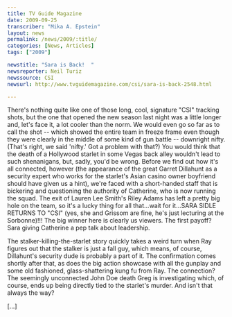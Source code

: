 ```yaml
---
title: TV Guide Magazine
date: 2009-09-25
transcriber: "Mika A. Epstein"
layout: news
permalink: /news/2009/:title/
categories: [News, Articles]
tags: ["2009"]

newstitle: "Sara is Back!  "
newsreporter: Neil Turiz
newssource: CSI
newsurl: http://www.tvguidemagazine.com/csi/sara-is-back-2548.html

---
```


There's nothing quite like one of those long, cool, signature "CSI" tracking shots, but the one that opened the new season last night was a little longer and, let's face it, a lot cooler than the norm. We would even go so far as to call the shot -- which showed the entire team in freeze frame even though they were clearly in the middle of some kind of gun battle -- downright nifty. (That's right, we said 'nifty.' Got a problem with that?) You would think that the death of a Hollywood starlet in some Vegas back alley wouldn't lead to such shenanigans, but, sadly, you'd be wrong. Before we find out how it's all connected, however (the appearance of the great Garret Dillahunt as a security expert who works for the starlet's Asian casino owner boyfriend should have given us a hint), we're faced with a short-handed staff that is bickering and questioning the authority of Catherine, who is now running the squad. The exit of Lauren Lee Smith's Riley Adams has left a pretty big hole on the team, so it's a lucky thing for all that...wait for it...SARA SIDLE RETURNS TO "CSI" (yes, she and Grissom are fine, he's just lecturing at the Sorbonne)!!! The big winner here is clearly us viewers. The first payoff? Sara giving Catherine a pep talk about leadership.

The stalker-killing-the-starlet story quickly takes a weird turn when Ray figures out that the stalker is just a fall guy, which means, of course, Dillahunt's security dude is probably a part of it. The confirmation comes shortly after that, as does the big action showcase with all the gunplay and some old fashioned, glass-shattering kung fu from Ray. The connection? The seemingly unconnected John Doe death Greg is investigating which, of course, ends up being directly tied to the starlet's murder. And isn't that always the way?

[...]
